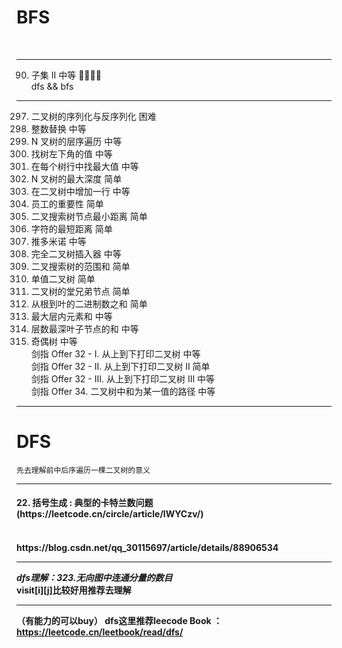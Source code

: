 <h1>BFS</h1> <br />

----

90. 子集 II	中等	🤩🤩🤩🤩 <br />
dfs && bfs

----

297. 二叉树的序列化与反序列化	困难 <br />
397. 整数替换	中等	 <br />
429. N 叉树的层序遍历	中等 <br />
513. 找树左下角的值	中等	 <br />
515. 在每个树行中找最大值	中等	 <br />
559. N 叉树的最大深度	简单	 <br />
623. 在二叉树中增加一行	中等	 <br />
690. 员工的重要性	简单		 <br />
783. 二叉搜索树节点最小距离	简单	 <br />
821. 字符的最短距离	简单	 <br />
838. 推多米诺	中等		 <br />
919. 完全二叉树插入器	中等		 <br />
938. 二叉搜索树的范围和	简单	<br />
965. 单值二叉树	简单		 <br />
993. 二叉树的堂兄弟节点	简单		 <br />
1022. 从根到叶的二进制数之和	简单	<br />
1161. 最大层内元素和	中等		 <br />
1302. 层数最深叶子节点的和	中等		 <br />
1609. 奇偶树	中等		 <br />
剑指 Offer 32 - I. 从上到下打印二叉树	中等		 <br />
剑指 Offer 32 - II. 从上到下打印二叉树 II	简单		 <br />
剑指 Offer 32 - III. 从上到下打印二叉树 III	中等		 <br />
剑指 Offer 34. 二叉树中和为某一值的路径	中等	 <br />

----

<h1> DFS </h1>

`先去理解前中后序遍历一棵二叉树的意义`

----

  <h4>22. 括号生成 : 典型的卡特兰数问题(https://leetcode.cn/circle/article/lWYCzv/)<h4> <br />
  https://blog.csdn.net/qq_30115697/article/details/88906534

----

*dfs理解：323.无向图中连通分量的数目*<br />
 visit[i][j]比较好用推荐去理解

  
----
 
  （有能力的可以buy）
 dfs这里推荐leecode Book ：https://leetcode.cn/leetbook/read/dfs/
 
